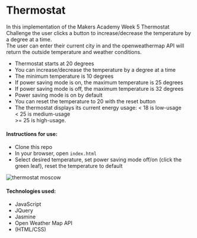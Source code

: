 # Thermostat

In this implementation of the Makers Academy Week 5 Thermostat Challenge the user clicks a button to increase/decrease the temperature by a degree at a time.  
The user can enter their current city in and the openweathermap API will return the outside temperature and weather conditions.

* Thermostat starts at 20 degrees
* You can increase/decrease the temperature by a degree at a time
* The minimum temperature is 10 degrees
* If power saving mode is on, the maximum temperature is 25 degrees
* If power saving mode is off, the maximum temperature is 32 degrees
* Power saving mode is on by default
* You can reset the temperature to 20 with the reset button
* The thermostat displays its current energy usage:
< 18 is low-usage  
< 25 is medium-usage  
\>= 25 is high-usage.

#### Instructions for use:
- Clone this repo
- In your browser, open ```index.html```
- Select desired temperature, set power saving mode off/on (click the green leaf),  reset the temperature to default

![thermostat moscow](https://github.com/rorymcgit/js_thermostat/blob/master/Thermostat_moscow.png)

#### Technologies used:
- JavaScript
- JQuery
- Jasmine
- Open Weather Map API
- (HTML/CSS)
